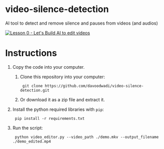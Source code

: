 # video-silence-detection

AI tool to detect and remove silence and pauses from videos (and audios)

[![Lesson 0 - Let's Build AI to edit videos](https://img.youtube.com/vi/HMXXVxoS7mI/0.jpg)](https://www.youtube.com/watch?v=HMXXVxoS7mI)

# Instructions

1. Copy the code into your computer.
    1. Clone this repository into your computer:
            
            git clone https://github.com/davoodwadi/video-silence-detection.git
            
    2. Or download it as a zip file and extract it.
    
2. Install the python required libraries with `pip`:

        pip install -r requirements.txt
        
3. Run the script:

        python video_editor.py --video_path ./demo.mkv --output_filename ./demo_edited.mp4        
